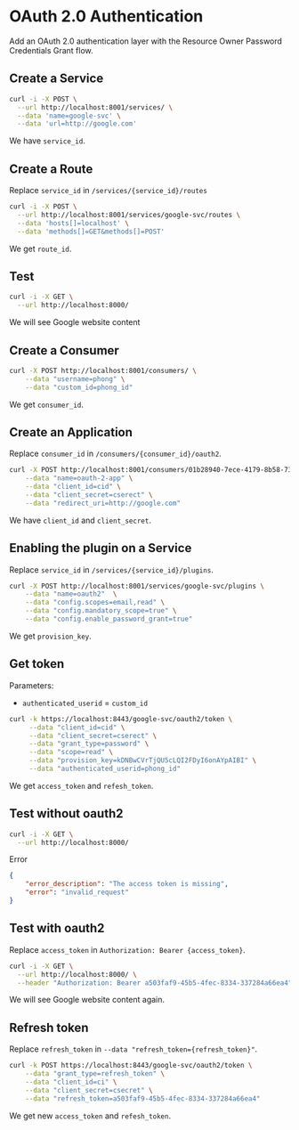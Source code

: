 # OAuth 2.0 Authentication
Add an OAuth 2.0 authentication layer with the Resource Owner Password Credentials Grant flow.

## Create a Service

``` bash
curl -i -X POST \
  --url http://localhost:8001/services/ \
  --data 'name=google-svc' \
  --data 'url=http://google.com'
```
We have `service_id`.

## Create a Route
Replace `service_id` in `/services/{service_id}/routes`

``` bash
curl -i -X POST \
  --url http://localhost:8001/services/google-svc/routes \
  --data 'hosts[]=localhost' \
  --data 'methods[]=GET&methods[]=POST'
```

We get `route_id`.

## Test

``` bash
curl -i -X GET \
  --url http://localhost:8000/
```

We will see Google website content


## Create a Consumer

``` bash
curl -X POST http://localhost:8001/consumers/ \
    --data "username=phong" \
    --data "custom_id=phong_id"
```
We get `consumer_id`.

## Create an Application
Replace `consumer_id` in `/consumers/{consumer_id}/oauth2`.

``` bash
curl -X POST http://localhost:8001/consumers/01b28940-7ece-4179-8b58-73b731d8e607/oauth2 \
    --data "name=oauth-2-app" \
    --data "client_id=cid" \
    --data "client_secret=cserect" \
    --data "redirect_uri=http://google.com"
```

We have `client_id` and `client_secret`.

## Enabling the plugin on a Service
Replace `service_id` in `/services/{service_id}/plugins`.
``` bash
curl -X POST http://localhost:8001/services/google-svc/plugins \
    --data "name=oauth2"  \
    --data "config.scopes=email,read" \
    --data "config.mandatory_scope=true" \
    --data "config.enable_password_grant=true"
```

We get `provision_key`.

## Get token
Parameters:
* `authenticated_userid` = `custom_id`

``` bash
curl -k https://localhost:8443/google-svc/oauth2/token \
     --data "client_id=cid" \
     --data "client_secret=cserect" \
     --data "grant_type=password" \
     --data "scope=read" \
     --data "provision_key=kDNBwCVrTjQU5cLQI2FDyI6onAYpAIBI" \
     --data "authenticated_userid=phong_id"
```

We get `access_token` and `refesh_token`.

## Test without oauth2
``` bash
curl -i -X GET \
  --url http://localhost:8000/
```

Error
``` json
{
    "error_description": "The access token is missing",
    "error": "invalid_request"
}
```

## Test with oauth2

Replace `access_token` in `Authorization: Bearer {access_token}`.
``` bash
curl -i -X GET \
  --url http://localhost:8000/ \
  --header "Authorization: Bearer a503faf9-45b5-4fec-8334-337284a66ea4"
```

We will see Google website content again.

## Refresh token
Replace `refresh_token` in `--data "refresh_token={refresh_token}"`.
``` bash
curl -k POST https://localhost:8443/google-svc/oauth2/token \
    --data "grant_type=refresh_token" \
    --data "client_id=ci" \
    --data "client_secret=csecret" \
    --data "refresh_token=a503faf9-45b5-4fec-8334-337284a66ea4"
```

We get new `access_token` and `refesh_token`.
     
     

